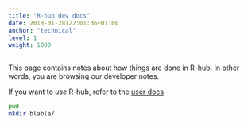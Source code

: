 ```yaml
---
title: "R-hub dev docs"
date: 2018-01-28T22:01:36+01:00
anchor: "technical"
level: 1
weight: 1000
---
```


This page contains notes about how things are done in R-hub.
In other words, you are browsing our developer notes.

If you want to _use_ R-hub, refer to the [user docs](/).

```sh
pwd
mkdir blabla/
```

